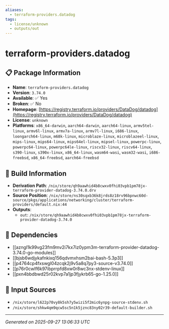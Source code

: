 ```yaml
---
aliases:
  - terraform-providers.datadog
tags:
  - license/unknown
  - outputs/out
---
```


# terraform-providers.datadog

## 📋 Package Information

- **Name**: `terraform-providers.datadog`
- **Version**: `3.74.0`
- **Available**: ✅ Yes
- **Broken**: ✅ No
- **Homepage**: [https://registry.terraform.io/providers/DataDog/datadog](https://registry.terraform.io/providers/DataDog/datadog)
- **License**: `unknown`
- **Platforms**: `x86_64-darwin`, `aarch64-darwin`, `aarch64-linux`, `armv5tel-linux`, `armv6l-linux`, `armv7a-linux`, `armv7l-linux`, `i686-linux`, `loongarch64-linux`, `m68k-linux`, `microblaze-linux`, `microblazeel-linux`, `mips-linux`, `mips64-linux`, `mips64el-linux`, `mipsel-linux`, `powerpc-linux`, `powerpc64-linux`, `powerpc64le-linux`, `riscv32-linux`, `riscv64-linux`, `s390-linux`, `s390x-linux`, `x86_64-linux`, `wasm64-wasi`, `wasm32-wasi`, `i686-freebsd`, `x86_64-freebsd`, `aarch64-freebsd`

## 🔧 Build Information

- **Derivation Path**: `/nix/store/qh9aawhid4b8cwxv0fhi03vpb1pm78jx-terraform-provider-datadog-3.74.0.drv`
- **Source Position**: `/nix/store/ns30sqxb36k8jrds8z18rv96bpnwc60d-source/pkgs/applications/networking/cluster/terraform-providers/default.nix:44`
- **Outputs**:
  - `out`:  `/nix/store/qh9aawhid4b8cwxv0fhi03vpb1pm78jx-terraform-provider-datadog-3.74.0`

## 🔗 Dependencies

- [[azngl1k99vg23fm9mv2i7kx7iz0ypm3m-terraform-provider-datadog-3.74.0-go-modules]]
- [[bjsb6wdjykafnkixq156qdvmxhsm2bai-bash-5.3p3]]
- [[p4764cp4fxswgl04zcqk2j9v5a8q7py3-source-v3.74.0]]
- [[p76r0cwlf6k97ibprrpfd8xw0r8wc3nx-stdenv-linux]]
- [[pxn4bbdbwd25r02kvp7a1jp3fjykrb65-go-1.25.0]]

## 📁 Input Sources

- `/nix/store/l622p70vy8k5sh7y5wizi5f2mic6ynpg-source-stdenv.sh`
- `/nix/store/shkw4qm9qcw5sc5n1k5jznc83ny02r39-default-builder.sh`

---
*Generated on 2025-09-27 13:06:33 UTC*
